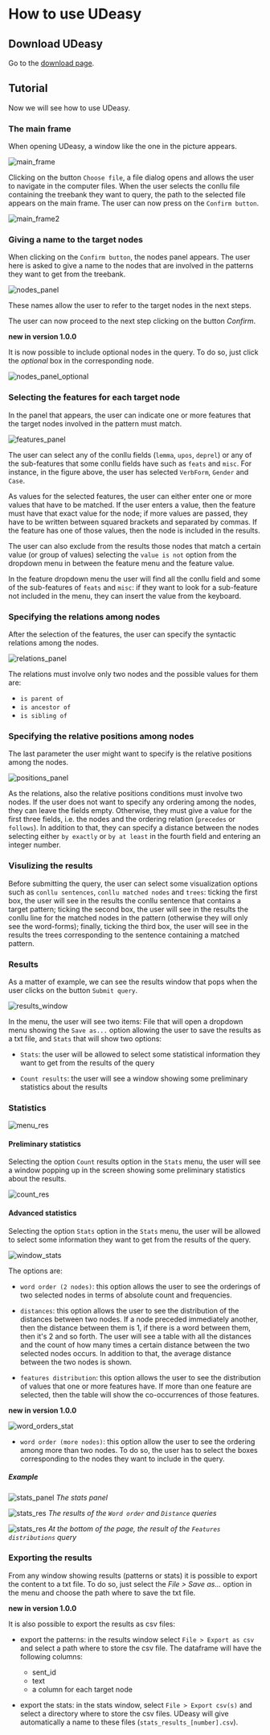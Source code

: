 # How to use UDeasy

## Download UDeasy

Go to the [download page](download.md).

## Tutorial

Now we will see how to use UDeasy.

### The main frame

When opening UDeasy, a window like the one in the picture appears.

![main_frame](img/main_frame.png)

Clicking on the button `Choose file`, a file dialog opens and allows the user
to navigate in the computer files.
When the user selects the conllu file containing the treebank they want to
query, the path to the selected file appears on the main frame. The user
can now press on the `Confirm button`.

![main_frame2](img/main_frame2.png)

### Giving a name to the target nodes

When clicking on the `Confirm button`, the nodes panel appears. The user
here is asked to give a name to the nodes that are involved in the patterns
they want to get from the treebank.

![nodes_panel](img/nodes_panel.png)

These names allow the user to refer to the target nodes in the next steps.

The user can now proceed to the next step clicking on the button _Confirm_.

**new in version 1.0.0**

It is now possible to include optional nodes in the query. To do so, just click the
_optional_ box in the corresponding node.

![nodes_panel_optional](img/nodes_panel_optional.png)

### Selecting the features for each target node

In the panel that appears, the user can indicate one or more features that
the target nodes involved in the pattern must match.

![features_panel](img/features_panel.png)

The user can select any of the conllu fields (`lemma`, `upos`, `deprel`) or any
of the sub-features that some conllu fields have such as `feats` and `misc`. For
instance, in the figure above, the user has selected `VerbForm`, `Gender` and
`Case`.

As values for the selected features, the user can either enter one or more
values that have to be matched. If the user enters a value, then the feature
must have that exact value for the node; if more values are passed, they
have to be written between squared brackets and separated by commas. If
the feature has one of those values, then the node is included in the results.

The user can also exclude from the results those nodes that match a certain value
(or group of values) selecting the `value is not` option from the dropdown menu in
between the feature menu and the feature value.

In the feature dropdown menu the user will find all the conllu field and some of
the sub-features of `feats` and `misc`: if they want to look for a sub-feature not
included in the menu, they can insert the value from the keyboard.

### Specifying the relations among nodes

After the selection of the features, the user can specify the syntactic
relations among the nodes.

![relations_panel](img/relations_panel.png)

The relations must involve only two nodes and the possible values for them
are:

* `is parent of`
* `is ancestor of`
* `is sibling of`

### Specifying the relative positions among nodes

The last parameter the user might want to specify is the relative positions
among the nodes.

![positions_panel](img/positions_panel.png)

As the relations, also the relative positions conditions must involve two
nodes. If the user does not want to specify any ordering among the nodes,
they can leave the fields empty. Otherwise, they must give a value for the
first three fields, i.e. the nodes and the ordering relation (`precedes` or
`follows`). In addition to that, they can specify a distance between the
nodes selecting either `by exactly` or `by at least` in the fourth field and
entering an integer number.

### Visulizing the results

Before submitting the query, the user can select some visualization options
such as `conllu sentences`, `conllu matched nodes` and `trees`: ticking the first
box, the user will see in the results the conllu sentence that contains a
target pattern; ticking the second box, the user will see in the results the
conllu line for the matched nodes in the pattern (otherwise they will only
see the word-forms); finally, ticking the third box, the user will see in
the results the trees corresponding to the sentence containing a matched
pattern.

### Results

As a matter of example, we can see the results window that pops when the user
clicks on the button `Submit query`.

![results_window](img/results_window.png)

In the menu, the user will see two items: File that will open a dropdown
menu showing the `Save as...` option allowing the user to save the results
as a txt file, and `Stats` that will show two options:

* `Stats`: the user will be allowed to select some statistical information
they want to get from the results of the query

* `Count results`: the user will see a window showing some preliminary
statistics about the results

### Statistics

![menu_res](img/menu_res.png)

#### Preliminary statistics

Selecting the option `Count` results option in the `Stats` menu, the user
will see a window popping up in the screen showing some preliminary
statistics about the results.

![count_res](img/count_res.png)

#### Advanced statistics

Selecting the option `Stats` option in the `Stats` menu, the user will be
allowed to select some information they want to get from the results of the
query.

![window_stats](img/window_stats.png)

The options are:

* `word order (2 nodes)`: this option allows the user to see the orderings of two
selected nodes in terms of absolute count and frequencies.

* `distances`: this option allows the user to see the distribution of the
distances between two nodes. If a node preceded immediately another,
then the distance between them is 1, if there is a word between them,
then it's 2 and so forth. The user will see a table with all the distances
and the count of how many times a certain distance between the two
selected nodes occurs. In addition to that, the average distance
between the two nodes is shown.

* `features distribution`: this option allows the user to see the
distribution of values that one or more features have. If more than
one feature are selected, then the table will show the co-occurrences
of those features.

**new in version 1.0.0**

![word_orders_stat](img/word_orders_stat.png)

* `word order (more nodes)`: this option allow the user to see the ordering among more than
two nodes. To do so, the user has to select the boxes corresponding to the nodes they want to
include in the query.

##### Example

![stats_panel](img/stats_panel.png)
*The stats panel*

![stats_res](img/stats_res1.png)
*The results of the `Word order` and `Distance` queries*

![stats_res](img/stats_res2.png)
*At the bottom of the page, the result of the `Features distributions` query*

### Exporting the results

From any window showing results (patterns or stats) it is possible to export the content
to a txt file. To do so, just select the _File > Save as..._ option in the menu and choose
the path where to save the txt file.

**new in version 1.0.0**

It is also possible to export the results as csv files:

* export the patterns: in the results window select `File > Export as csv` and select a path where
to store the csv file. The dataframe will have the following columns:
  * sent_id
  * text
  * a column for each target node

* export the stats: in the stats window, select `File > Export csv(s)` and select a directory where
to store the csv files. UDeasy will give automatically a name to these files (`stats_results_[number].csv`).